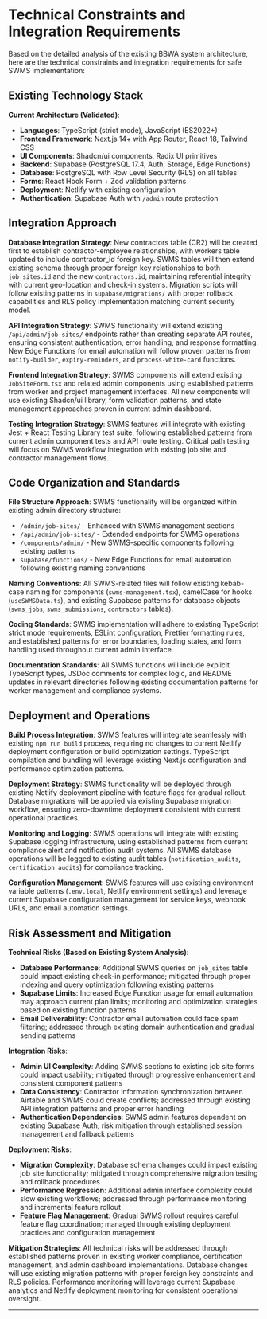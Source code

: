 # Technical Constraints and Integration Requirements

Based on the detailed analysis of the existing BBWA system architecture, here are the technical constraints and integration requirements for safe SWMS implementation:

## Existing Technology Stack

**Current Architecture (Validated)**:
- **Languages**: TypeScript (strict mode), JavaScript (ES2022+)
- **Frontend Framework**: Next.js 14+ with App Router, React 18, Tailwind CSS
- **UI Components**: Shadcn/ui components, Radix UI primitives
- **Backend**: Supabase (PostgreSQL 17.4, Auth, Storage, Edge Functions)  
- **Database**: PostgreSQL with Row Level Security (RLS) on all tables
- **Forms**: React Hook Form + Zod validation patterns
- **Deployment**: Netlify with existing configuration
- **Authentication**: Supabase Auth with `/admin` route protection

## Integration Approach

**Database Integration Strategy**:
New contractors table (CR2) will be created first to establish contractor-employee relationships, with workers table updated to include contractor_id foreign key. SWMS tables will then extend existing schema through proper foreign key relationships to both `job_sites.id` and the new `contractors.id`, maintaining referential integrity with current geo-location and check-in systems. Migration scripts will follow existing patterns in `supabase/migrations/` with proper rollback capabilities and RLS policy implementation matching current security model.

**API Integration Strategy**:
SWMS functionality will extend existing `/api/admin/job-sites/` endpoints rather than creating separate API routes, ensuring consistent authentication, error handling, and response formatting. New Edge Functions for email automation will follow proven patterns from `notify-builder`, `expiry-reminders`, and `process-white-card` functions.

**Frontend Integration Strategy**:
SWMS components will extend existing `JobSiteForm.tsx` and related admin components using established patterns from worker and project management interfaces. All new components will use existing Shadcn/ui library, form validation patterns, and state management approaches proven in current admin dashboard.

**Testing Integration Strategy**:
SWMS features will integrate with existing Jest + React Testing Library test suite, following established patterns from current admin component tests and API route testing. Critical path testing will focus on SWMS workflow integration with existing job site and contractor management flows.

## Code Organization and Standards

**File Structure Approach**:
SWMS functionality will be organized within existing admin directory structure:
- `/admin/job-sites/` - Enhanced with SWMS management sections
- `/api/admin/job-sites/` - Extended endpoints for SWMS operations  
- `/components/admin/` - New SWMS-specific components following existing patterns
- `supabase/functions/` - New Edge Functions for email automation following existing naming conventions

**Naming Conventions**:
All SWMS-related files will follow existing kebab-case naming for components (`swms-management.tsx`), camelCase for hooks (`useSWMSData.ts`), and existing Supabase patterns for database objects (`swms_jobs`, `swms_submissions`, `contractors` tables).

**Coding Standards**:
SWMS implementation will adhere to existing TypeScript strict mode requirements, ESLint configuration, Prettier formatting rules, and established patterns for error boundaries, loading states, and form handling used throughout current admin interface.

**Documentation Standards**:
All SWMS functions will include explicit TypeScript types, JSDoc comments for complex logic, and README updates in relevant directories following existing documentation patterns for worker management and compliance systems.

## Deployment and Operations

**Build Process Integration**:
SWMS features will integrate seamlessly with existing `npm run build` process, requiring no changes to current Netlify deployment configuration or build optimization settings. TypeScript compilation and bundling will leverage existing Next.js configuration and performance optimization patterns.

**Deployment Strategy**:
SWMS functionality will be deployed through existing Netlify deployment pipeline with feature flags for gradual rollout. Database migrations will be applied via existing Supabase migration workflow, ensuring zero-downtime deployment consistent with current operational practices.

**Monitoring and Logging**:
SWMS operations will integrate with existing Supabase logging infrastructure, using established patterns from current compliance alert and notification audit systems. All SWMS database operations will be logged to existing audit tables (`notification_audits`, `certification_audits`) for compliance tracking.

**Configuration Management**:
SWMS features will use existing environment variable patterns (`.env.local`, Netlify environment settings) and leverage current Supabase configuration management for service keys, webhook URLs, and email automation settings.

## Risk Assessment and Mitigation

**Technical Risks (Based on Existing System Analysis)**:
- **Database Performance**: Additional SWMS queries on `job_sites` table could impact existing check-in performance; mitigated through proper indexing and query optimization following existing patterns
- **Supabase Limits**: Increased Edge Function usage for email automation may approach current plan limits; monitoring and optimization strategies based on existing function patterns
- **Email Deliverability**: Contractor email automation could face spam filtering; addressed through existing domain authentication and gradual sending patterns

**Integration Risks**:
- **Admin UI Complexity**: Adding SWMS sections to existing job site forms could impact usability; mitigated through progressive enhancement and consistent component patterns
- **Data Consistency**: Contractor information synchronization between Airtable and SWMS could create conflicts; addressed through existing API integration patterns and proper error handling
- **Authentication Dependencies**: SWMS admin features dependent on existing Supabase Auth; risk mitigation through established session management and fallback patterns

**Deployment Risks**:
- **Migration Complexity**: Database schema changes could impact existing job site functionality; mitigated through comprehensive migration testing and rollback procedures
- **Performance Regression**: Additional admin interface complexity could slow existing workflows; addressed through performance monitoring and incremental feature rollout
- **Feature Flag Management**: Gradual SWMS rollout requires careful feature flag coordination; managed through existing deployment practices and configuration management

**Mitigation Strategies**:
All technical risks will be addressed through established patterns proven in existing worker compliance, certification management, and admin dashboard implementations. Database changes will use existing migration patterns with proper foreign key constraints and RLS policies. Performance monitoring will leverage current Supabase analytics and Netlify deployment monitoring for consistent operational oversight.

---
